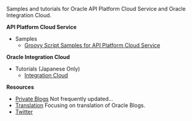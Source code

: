 Samples and tutorials for Oracle API Platform Cloud Service and Oracle Integration Cloud.

**API Platform Cloud Service**
- Samples
  - [Groovy Script Samples for API Platform Cloud Service](https://anishi1222.github.io/api-groovy)

**Oracle Integration Cloud**
- Tutorials (Japanese Only)
  - [Integration Cloud](https://anishi1222.github.io/IntegrationCloud)

**Resources**
- [Private Blogs](https://anishi1222.com/)
    Not frequently updated...
- [Translation](https://orablogs-jp.blogspot.com/)
    Focusing on translation of Oracle Blogs.
- [Twitter](https://twitter.com/OraBlogs_jp)
